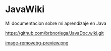 # JavaWiki
Mi documentacion sobre mi aprendizaje en Java 

https://github.com/brbnoriega/JavaDoc.wiki.git

[image-removebg-preview.png](https://postimg.cc/4nBtychJ)
